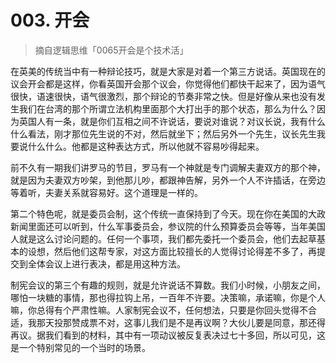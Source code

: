 # 003. 开会

> 摘自逻辑思维「0065开会是个技术活」

在英美的传统当中有一种辩论技巧，就是大家是对着一个第三方说话。英国现在的议会开会都是这样，你看英国开会那个议会，你觉得他们都快干起来了，因为语气很快，语速很快，语气很激烈，那个辩论的节奏非常之快。但是好像从来也没有发生我们在台湾的那个所谓立法机构里面那个大打出手的那个状态，那么为什么？因为英国人有一条，就是你们互相之间不许说话，要说对谁说？对议长说，我有什么什么看法，刚才那位先生说的不对，然后就坐下；然后另外一个先生，议长先生我要说什么什么。他都是这种表达方式，所以他就不容易吵得起来。

前不久有一期我们讲罗马的节目，罗马有一个神就是专门调解夫妻双方的那个神，就是因为夫妻双方吵架，到他那儿吵，都跟神告解，另外一个人不许插话，在旁边等着听，夫妻关系就容易好。这个道理是一样的。

第二个特色呢，就是委员会制，这个传统一直保持到了今天。现在你在美国的大政新闻里面还可以听到，什么军事委员会，参议院的什么预算委员会等等，当年美国人就是这么讨论问题的。任何一个事项，我们都先委托一个委员会，他们去起草基本的设想，然后他们这帮专家，对这方面比较擅长的人觉得讨论得差不多了，再提交到全体会议上进行表决，都是用这种方法。

制宪会议的第三个有趣的规则，就是允许说话不算数。我们小时候，小朋友之间，哪怕一块糖的事情，那也得拉钩上吊，一百年不许要。决策嘛，承诺嘛，你是个人嘛，你总得有个严肃性嘛。人家制宪会议不，任何想法，只要是你回头觉得不合适，我那天投那赞成票不对，这事儿我们是不是再议啊？大伙儿要是同意，那还得再议。据我们看到的材料，其中有一项动议被反复表决过七十多回，所以可见，这是一个特别常见的一个当时的场景。
